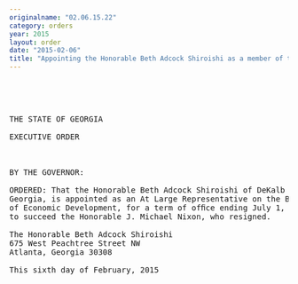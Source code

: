 ```yaml
---
originalname: "02.06.15.22"
category: orders
year: 2015
layout: order
date: "2015-02-06"
title: "Appointing the Honorable Beth Adcock Shiroishi as a member of the Board of Economic Development"
---
```

<pre>
 

 

THE STATE OF GEORGIA

EXECUTIVE ORDER

 

BY THE GOVERNOR:

ORDERED: That the Honorable Beth Adcock Shiroishi of DeKalb County,
Georgia, is appointed as an At Large Representative on the Board
of Economic Development, for a term of ofﬁce ending July 1, 2018,
to succeed the Honorable J. Michael Nixon, who resigned.

The Honorable Beth Adcock Shiroishi
675 West Peachtree Street NW
Atlanta, Georgia 30308

This sixth day of February, 2015

 

 

 

 

 

</pre>
